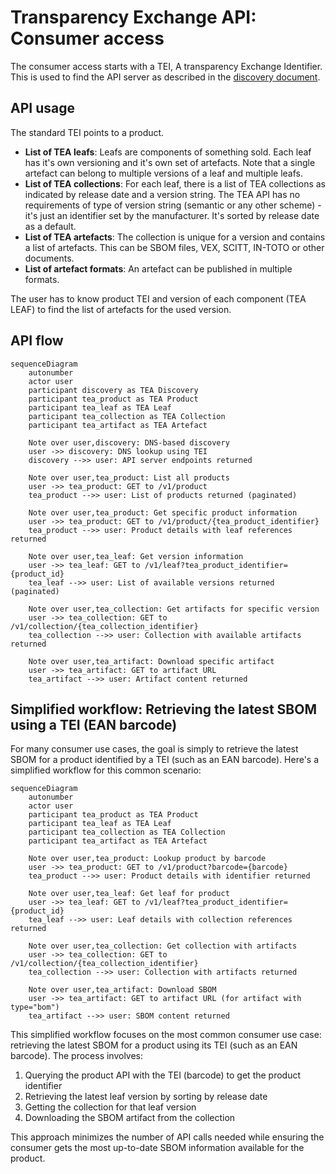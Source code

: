 # Transparency Exchange API: Consumer access

The consumer access starts with a TEI, A transparency Exchange Identifier. This
is used to find the API server as described in the
[discovery document](/discovery/readme.md).

## API usage

The standard TEI points to a product.

- **List of TEA leafs**: Leafs are components of something sold. Each leaf has
  it's own versioning and it's own set of artefacts. Note that a single artefact
  can belong to multiple versions of a leaf and multiple leafs.
- **List of TEA collections**: For each leaf, there is a list of TEA collections
  as indicated by release date and a version string. The TEA API has no
  requirements of type of version string (semantic or any other scheme) - it's
  just an identifier set by the manufacturer. It's sorted by release date as a
  default.
- **List of TEA artefacts**: The collection is unique for a version and contains
  a list of artefacts. This can be SBOM files, VEX, SCITT, IN-TOTO or other
  documents.
- **List of artefact formats**: An artefact can be published in multiple
  formats.

The user has to know product TEI and version of each component (TEA LEAF) to
find the list of artefacts for the used version.

## API flow

```mermaid
sequenceDiagram
    autonumber
    actor user
    participant discovery as TEA Discovery
    participant tea_product as TEA Product
    participant tea_leaf as TEA Leaf
    participant tea_collection as TEA Collection
    participant tea_artifact as TEA Artefact

    Note over user,discovery: DNS-based discovery
    user ->> discovery: DNS lookup using TEI
    discovery -->> user: API server endpoints returned

    Note over user,tea_product: List all products
    user ->> tea_product: GET to /v1/product
    tea_product -->> user: List of products returned (paginated)

    Note over user,tea_product: Get specific product information
    user ->> tea_product: GET to /v1/product/{tea_product_identifier}
    tea_product -->> user: Product details with leaf references returned

    Note over user,tea_leaf: Get version information
    user ->> tea_leaf: GET to /v1/leaf?tea_product_identifier={product_id}
    tea_leaf -->> user: List of available versions returned (paginated)

    Note over user,tea_collection: Get artifacts for specific version
    user ->> tea_collection: GET to /v1/collection/{tea_collection_identifier}
    tea_collection -->> user: Collection with available artifacts returned

    Note over user,tea_artifact: Download specific artifact
    user ->> tea_artifact: GET to artifact URL
    tea_artifact -->> user: Artifact content returned
```

## Simplified workflow: Retrieving the latest SBOM using a TEI (EAN barcode)

For many consumer use cases, the goal is simply to retrieve the latest SBOM for a product identified by a TEI (such as an EAN barcode). Here's a simplified workflow for this common scenario:

```mermaid
sequenceDiagram
    autonumber
    actor user
    participant tea_product as TEA Product
    participant tea_leaf as TEA Leaf
    participant tea_collection as TEA Collection
    participant tea_artifact as TEA Artefact

    Note over user,tea_product: Lookup product by barcode
    user ->> tea_product: GET to /v1/product?barcode={barcode}
    tea_product -->> user: Product details with identifier returned

    Note over user,tea_leaf: Get leaf for product
    user ->> tea_leaf: GET to /v1/leaf?tea_product_identifier={product_id}
    tea_leaf -->> user: Leaf details with collection references returned

    Note over user,tea_collection: Get collection with artifacts
    user ->> tea_collection: GET to /v1/collection/{tea_collection_identifier}
    tea_collection -->> user: Collection with artifacts returned

    Note over user,tea_artifact: Download SBOM
    user ->> tea_artifact: GET to artifact URL (for artifact with type="bom")
    tea_artifact -->> user: SBOM content returned
```

This simplified workflow focuses on the most common consumer use case: retrieving the latest SBOM for a product using its TEI (such as an EAN barcode). The process involves:

1. Querying the product API with the TEI (barcode) to get the product identifier
2. Retrieving the latest leaf version by sorting by release date
3. Getting the collection for that leaf version
4. Downloading the SBOM artifact from the collection

This approach minimizes the number of API calls needed while ensuring the consumer gets the most up-to-date SBOM information available for the product.
